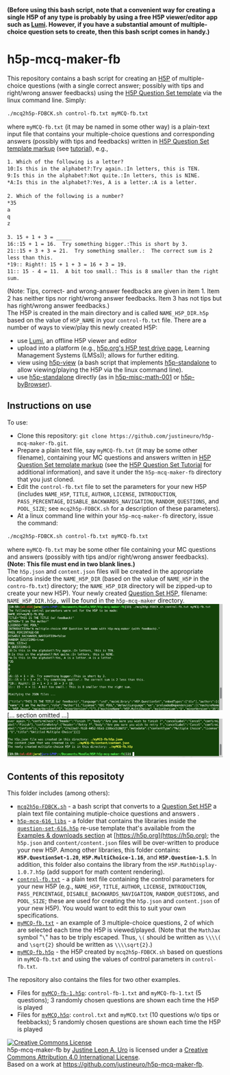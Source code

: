**(Before using this bash script, note that a convenient way for creating a single H5P of any type is probably by using a free H5P viewer/editor app such as [Lumi](https://lumi.education/en/).  However, if you have a substantial amount of multiple-choice question sets to create, then this bash script comes in handy.)**  

# h5p-mcq-maker-fb  

This repository contains a bash script for creating an [H5P](https://h5p.org) of multiple-choice questions (with a single correct answer; possibly with tips and right/wrong answer feedbacks) using the [H5P Question Set template](https://h5p.org/question-set) via the linux command line. Simply:  
```sh
./mcq2h5p-FDBCK.sh control-fb.txt myMCQ-fb.txt
```
where `myMCQ-fb.txt` (it may be named in some other way) is a plain-text input file that contains your multiple-choice questions and corresponding answers (possibly with tips and feedbacks) written in [H5P Question Set template markup](https://h5p.org/question-set) (see [tutorial](https://h5p.org/tutorial-question-set)), e.g.,  
```
1. Which of the following is a letter?
10:Is this in the alphabet?:Try again.:In letters, this is TEN.
9:Is this in the alphabet?:Not quite.:In letters, this is NINE.
*A:Is this in the alphabet?:Yes, A is a letter.:A is a letter.

2. Which of the following is a number?
*35
a
q
z

3. 15 + 1 + 3 = _____
16::15 + 1 = 16.  Try something bigger.:This is short by 3.
21::15 + 3 + 3 = 21.  Try something smaller.:  The correct sum is 2 less than this.
*19:: Right!: 15 + 1 + 3 = 16 + 3 = 19.
11:: 15 - 4 = 11.  A bit too small.: This is 8 smaller than the right sum.

```
(Note: Tips, correct- and wrong-answer feedbacks are given in item 1.  Item 2 has neither tips nor right/wrong answer feedbacks.  Item 3 has not tips but has right/wrong answer feedbacks.)  
The H5P is created in the main directory and is called `NAME_H5P_DIR.h5p` based on the value of `H5P_NAME` in your `control-fb.txt` file.  There are a number of ways to view/play this newly created H5P:  

* use [Lumi](https://app.lumi.education/), an offline H5P viewer and editor
* upload into a platform (e.g., [h5p.org's H5P test drive page](https://h5p.org/testdrive-h5p), Learning Management Systems (LMSs)); allows for further editing.
* view using [h5p-view](https://github.com/justineuro/h5p-view) (a bash script that implements [h5p-standalone](https://github.com/tunapanda/h5p-standalone) to allow viewing/playing the H5P via the linux command line).
* use [h5p-standalone](https://github.com/tunapanda/h5p-standalone) directly (as in [h5p-misc-math-001](https://justineuro.github.io/h5p-misc-math-001/) or [h5p-byBrowser](https://justineuro.github.io/h5p-byBrowser/)).

## Instructions on use
To use:

* Clone this repository: `git clone https://github.com/justineuro/h5p-mcq-maker-fb.git`.
* Prepare a plain text file, say `myMCQ-fb.txt` (it may be some other filename), containing your MC questions and answers written in [H5P Question Set template markup](https://h5p.org/question-set) (see the [H5P Question Set Tutorial](https://h5p.org/tutorial-question-set) for additional information), and save it under the `h5p-mcq-maker-fb` directory that you just cloned.
* Edit the `control-fb.txt` file to set the parameters for your new H5P (includes `NAME_H5P`, `TITLE`, `AUTHOR`, `LICENSE`, `INTRODUCTION`, `PASS_PERCENTAGE`, `DISABLE_BACKWARDS_NAVIGATION`, `RANDOM_QUESTIONS`, and `POOL_SIZE`; see `mcq2h5p-FDBCK.sh` for a description of these parameters).
* At a linux command line within your `h5p-mcq-maker-fb` directory, issue the command:
```sh
./mcq2h5p-FDBCK.sh control-fb.txt myMCQ-fb.txt
```
where `myMCQ-fb.txt` may be some other file containing your MC questions and answers (possibly with tips and/or right/wrong answer feedbacks).  **(Note: This file must end in two blank lines.)**  
The `h5p.json` and `content.json` files will be created in the appropriate locations inside the `NAME_H5P_DIR` (based on the value of `NAME_H5P` in the `contro-fb.txt`) directory; the `NAME_H5P_DIR` directory will be zipped-up to create your new H5P).  Your newly created [Question Set H5P](https://h5p.org/question-set), filename: `NAME_H5P_DIR.h5p,` will be found in the `h5p-mcq-maker` directory.  
![](./h5p-mcq-maker-fb-shot1.png)  
[... section omitted ...]  
![](./h5p-mcq-maker-fb-shot2.png)

## Contents of this repositoty
This folder includes (among others):
  
* [`mcq2h5p-FDBCK.sh`](./mcq2h5p-FDBCK.sh) - a bash script that converts to a [Question Set H5P](https://h5p.org/question-set) a plain text file containing mutiple-choice questions and answers .
* [`h5p-mcq-616_libs`](./h5p-mcq-616_libs) - a folder that contains the libraries inside the [`question-set-616.h5p`](https://h5p.org/question-set) re-use template that's available from the [Examples & downloads section](https://h5p.org/content-types-and-applications) at [https://h5p.org](https://h5p.org); the `h5p.json` and `content/content.json` files will be over-written to produce your new H5P.  Among other libraries, this folder contains: __`H5P.QuestionSet-1.20`__, __`H5P.MultiChoice-1.16`__, and __`H5P.Question-1.5`__. In addition, this folder also contains the library from the `H5P.MathDisplay-1.0.7.h5p` (add support for math content rendering).
* [`control-fb.txt`](./control-fb.txt) -  a plain text file containing the control parameters for your new H5P (e.g., `NAME_H5P`, `TITLE`, `AUTHOR`, `LICENSE`, `INTRODUCTION`, `PASS_PERCENTAGE`, `DISABLE_BACKWARDS_NAVIGATION`, `RANDOM_QUESTIONS`, and `POOL_SIZE`; these are used for creating the `h5p.json` and `content.json` of your new H5P).  You would want to edit this to suit your own specifications.
* [`myMCQ-fb.txt`](./myMCQ-fb.txt) - an example of 3 multiple-choice questions, 2 of which are selected each time the H5P is viewed/played.  (Note that the `MathJax` symbol "`\`" has to be triply escaped.  Thus, `\(` should be written as `\\\\(` and `\sqrt{2}` should be written as `\\\\sqrt{2}`.)
* [`myMCQ-fb.h5p`](./myMCQ-fb.h5p) - the H5P created by `mcq2h5p-FDBCK.sh` based on questions in `myMCQ-fb.txt` and using the values of control parameters in `control-fb.txt`.

The repository also contains the files for two other examples.

* Files for [`myMCQ-fb-1.h5p`](./myMCQ-fb-1.h5p): `control-fb-1.txt` and `myMCQ-fb-1.txt` (5 questions); 3 randomly chosen questions are shown each time the H5P is played
* Files for [`myMCQ.h5p`](./myMCQ.h5p): `control.txt` and `myMCQ.txt` (10 questions w/o tips or feebbacks); 5 randomly chosen questions are shown each time the H5P is played


<a rel="license" href="http://creativecommons.org/licenses/by/4.0/"><img alt="Creative Commons License" style="border-width:0" src="https://i.creativecommons.org/l/by/4.0/80x15.png" /></a><br /><span xmlns:dct="http://purl.org/dc/terms/" property="dct:title">h5p-mcq-maker-fb</span> by <a xmlns:cc="http://creativecommons.org/ns#" href="https://github.com/justineuro/" property="cc:attributionName" rel="cc:attributionURL">Justine Leon A. Uro</a> is licensed under a <a rel="license" href="http://creativecommons.org/licenses/by/4.0/">Creative Commons Attribution 4.0 International License</a>.<br />Based on a work at <a xmlns:dct="http://purl.org/dc/terms/" href="https://github.com/justineuro/h5p-mcq-maker-fb" rel="dct:source">https://github.com/justineuro/h5p-mcq-maker-fb</a>.
